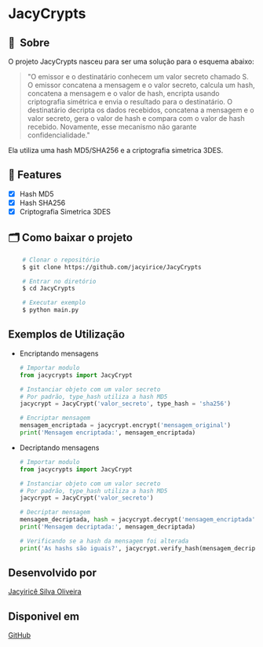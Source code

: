 # JacyCrypts

## 🔖&nbsp; Sobre
O projeto JacyCrypts nasceu para ser uma solução para o esquema abaixo:

> "O emissor e o destinatário conhecem um valor secreto chamado S. O emissor concatena a mensagem e o valor secreto, calcula um hash, concatena a mensagem e o valor de hash, encripta usando 
> criptografia simétrica e envia o resultado para o destinatário. O destinatário decripta os dados 
> recebidos, concatena a mensagem e o valor secreto, gera o valor de hash e compara com o valor de 
> hash recebido. Novamente, esse mecanismo não garante confidencialidade."

Ela utiliza uma hash MD5/SHA256 e a criptografia simetrica 3DES.

## 🚀 Features
- [x] Hash MD5
- [x] Hash SHA256
- [x] Criptografia Simetrica 3DES

## 🗂 Como baixar o projeto
```bash
    # Clonar o repositório
    $ git clone https://github.com/jacyirice/JacyCrypts

    # Entrar no diretório
    $ cd JacyCrypts

    # Executar exemplo
    $ python main.py
```

## Exemplos de Utilização
- Encriptando mensagens
    ```python
    # Importar modulo
    from jacycrypts import JacyCrypt

    # Instanciar objeto com um valor secreto
    # Por padrão, type_hash utiliza a hash MD5
    jacycrypt = JacyCrypt('valor_secreto', type_hash = 'sha256')

    # Encriptar mensagem
    mensagem_encriptada = jacycrypt.encrypt('mensagem_original')
    print('Mensagem encriptada:', mensagem_encriptada)
    ```
- Decriptando mensagens
    ```python
    # Importar modulo
    from jacycrypts import JacyCrypt

    # Instanciar objeto com um valor secreto
    # Por padrão, type_hash utiliza a hash MD5
    jacycrypt = JacyCrypt('valor_secreto')

    # Decriptar mensagem
    mensagem_decriptada, hash = jacycrypt.decrypt('mensagem_encriptada')
    print('Mensagem decriptada:', mensagem_decriptada)

    # Verificando se a hash da mensagem foi alterada
    print('As hashs são iguais?', jacycrypt.verify_hash(mensagem_decriptada, hash))
    ```

## Desenvolvido por
[Jacyiricê Silva Oliveira](https://github.com/jacyirice/)

## Disponivel em 
[GitHub](https://github.com/jacyirice/JacyCrypts)
